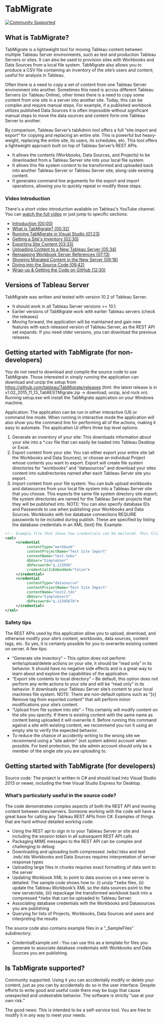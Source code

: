 # TabMigrate
[![Community Supported](https://img.shields.io/badge/Support%20Level-Community%20Supported-457387.svg)](https://www.tableau.com/support-levels-it-and-developer-tools)

## What is TabMigrate?
TabMigrate is a lightweight tool for moving Tableau content between multiple Tableau Server environments, such as test and production Tableau Servers or sites. It can also be used to provision sites with Workbooks and Data Sources from a local file system. TabMigrate also allows you to produce a CSV file containing an inventory of the site’s users and content; useful for analysis in Tableau.

Often there is a need to copy a set of content from one Tableau Server environment into another. Sometimes this need is across different Tableau Servers (or Tableau Online), other times there is a need to copy some content from one site in a server into another site. Today, this can be complex and require manual steps. For example, if a published workbook utilizes published Data Sources it is often impossible without significant manual steps to move the data sources and content form one Tableau Server to another.

By comparison, Tableau Server’s tabAdmin tool offers a full “site import and export” for copying and replacing an entire site. This is powerful but heavy-weight, replacing the entire site, its users, its schedules, etc.
This tool offers a lightweight approach built on top of Tableau Server’s REST APIs. 
- It allows the contents (Workbooks, Data Sources, and Projects) to be downloaded from a Tableau Server site into your local file system.
- It allows this file system content to be transformed and uploaded back into another Tableau Server or Tableau Server site, along-side existing content.
- It generates command line arguments for the export and import operations, allowing you to quickly repeat or modify these steps.

### Video Introduction
There's a short video introduction available on Tableau's YouTube channel. You can [watch the full video](https://www.youtube.com/watch?v=zxeo_gBT8dk) or just jump to specific sections:<br />
* [Introduction (00:00)](https://www.youtube.com/watch?v=zxeo_gBT8dk)
* [What is TabMigrate? (00:32)](https://www.youtube.com/watch?v=zxeo_gBT8dk#t=00m32s)
* [Running TabMigrate in Visual Studio (01:23)](https://www.youtube.com/watch?v=zxeo_gBT8dk#t=01m23s)
* [Getting a Site's Inventory (02:30)](https://www.youtube.com/watch?v=zxeo_gBT8dk#t=02m30s)
* [Exporting Site Content (03:33)](https://www.youtube.com/watch?v=zxeo_gBT8dk#t=03m33s)
* [Uploading Content to a New Tableau Server (05:34)](https://www.youtube.com/watch?v=zxeo_gBT8dk#t=05m34s)
* [Remapping Workbook Server References (07:13)](https://www.youtube.com/watch?v=zxeo_gBT8dk#t=07m13s)
* [Showing Migrated Content in the New Server (09:18)](https://www.youtube.com/watch?v=zxeo_gBT8dk#t=09m18s)
* [Diving into the Source Code (09:42)](https://www.youtube.com/watch?v=zxeo_gBT8dk#t=09m42s)
* [Wrap-up & Getting the Code on GitHub (12:30)](https://www.youtube.com/watch?v=zxeo_gBT8dk#t=12m30s)

## Versions of Tableau Server
TabMigrate was written and tested with version 10.2 of Tableau Server. 
- It should work in all Tableau Server versions >= 10.1.  
- Earlier versions of TabMigrate work with earlier Tableau servers (check the releases)
- Moving forward, the application will be maintained and gain new features with each released version of Tableau Server, as the REST API set expands. If you need older versions, you can download the previous releases.


## Getting started with TabMigrate (for non-developers)
You do not need to download and compile the source code to use TabMigrate. Those interested in simply running the application can download and unzip the setup from https://github.com/tableau/TabMigrate/releases (hint: the latest release is in v1.02_2015_11_13_TabRESTMigrate.zip -> download, unzip, and rock on). 
Running setup.exe will install the TabMigrate application on your Windows machine. 

Application: The application can be run in either interactive (UI) or command line mode. When running in interactive mode the application will also show you the command line for performing all of the actions, making it easy to automate.  The application UI offers three top level options: 
   1. Generate an inventory of your site: This downloads information about your site into a *.csv file that can easily be loaded into Tableau Desktop or Excel.
   2. Export content from your site: You can either export your entire site (all the Workbooks and Data Sources), or choose an individual Project whose contents you want to export. Export will create file system directories for “workbooks” and “datasources” and download your sites content into subdirectories named after each Tableau Server site you export.
   3. Import content from your file system: You can bulk upload workbooks and datasources from your local file system into a Tableau Server site that you choose. This expects the same file system directory site export; file system directories are named for the Tableau Server projects that they will be published into.
NOTE: You can also specify database IDs and Passwords to use when publishing your Workbooks and Data Sources. Workbooks with live database connections REQUIRE passwords to be included during publish. These are specified by listing the database credentials in an XML (text) file.  Example:

```xml
<!-- Example file that shows how credentials can be declared. This file can be used as part of site import to supply needed workbook and datasource credentials-->
<xml>
     <credential 
          contentType="workbook" 
          contentProjectName="Test Site Import" 
	      contentName="test.twbx" 
		  dbUser="SimpleUser" 
	      dbPassword="q.123456" 
	      credentialIsEmbedded="false"> 
     </credential>
     <credential 
	      contentType="datasource" 
		  contentProjectName="Test Site Import" 
		  contentName="test2.tds" 
		  dbUser="SimpleUser3" 
		  dbPassword="q.12345678"> 
     </credential>
</xml>
```

### Safety tips 
The REST APIs used by this application allow you to upload, download, and otherwise modify your site’s content, workbooks, data sources, content tags, etc. So yes, it is certainly possible for you to overwrite existing content on server. A few tips:
-	“Generate site inventory” – This option does not perform write/upload/delete actions on your site, it should be “read only” in its behavior. It should have no negative side effects and is a great way to learn about and explore the capabilities of the application.
-	“Export site contents to local directory” – Be default, this option does not perform any write actions to your site and will be “read only” in its behavior. It downloads your Tableau Server site’s content to your local machines file system. NOTE: There are non-default options such as “[x] Remove tag from exported content” that will perform minor modifications your site’s content.
-	“Upload from file system into site” – This certainly will modify content on the site you specify. If there is existing content with the same name as content being uploaded it will overwrite it. Before running this command against a site with existing content, we recommend you run it using an empty site to verify the expected behavior.
-	To reduce the chance of accidently writing to the wrong site we recommend using a “site admin” (not system admin) account when possible. For best protection, the site admin account should only be a member of the single site you are uploading to.

## Getting started with TabMigrate (for developers)
Source code: The project is written in C# and should load into Visual Studio 2013 or newer, including the free Visual Studio Express for Desktop.             

### What’s particularly useful in the source code? 
The code demonstrates complex aspects of both the REST API and moving content between sites/servers. Someone working with the code will have a great base for calling any Tableau REST APIs from C#.
Examples of things that are hard without detailed working code:
- Using the REST api to sign in to your Tableau Server or site and including the session token in all subsequent REST API calls
- Packaging MIME messages to the REST API can be complex and challenging to debug
- Downloading and uploading both compressed *.twbx/*.tdsx and text *.twb/*.tds Workbooks and Data Sources requires interpretation of server response types
- Uploading large files in chunks requires exact formatting of data sent to the server
- Updating Workbook XML to point to data sources on a new server is detailed. The sample code shows how to: (i) unzip *.twbx files, (ii) update the Tableau Workbook’s XML so the data sources point to the new server/site, (iii) repackage the transformed workbook back into a compressed *.twbx that can be uploaded to Tableau Server.
- Associating database credentials with the Workbooks and Datasources you are publishing
- Querying for lists of Projects, Workbooks, Data Sources and users and interpreting the results

The source code also contains example files in a “_SampleFiles” subdirectory.
- CredentialExample.xml : You can use this as a template for files you generate to associate database credentials with Workbooks and Data Sources you are publishing.


## Is TabMigrate supported? 
Community supported. Using it you can accidentally modify or delete your content, just as you can by accidentally do so in the user interface. Despite efforts to write good and useful code there may be bugs that cause unexpected and undesirable behavior. The software is strictly “use at your own risk.”

The good news: This is intended to be a self-service tool. You are free to modify it in any way to meet your needs.
